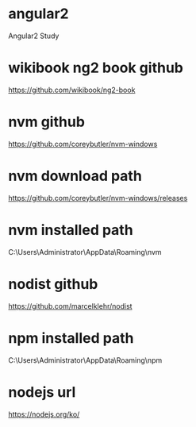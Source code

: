 # angular2
Angular2 Study

# wikibook ng2 book github
https://github.com/wikibook/ng2-book

# nvm github
https://github.com/coreybutler/nvm-windows

# nvm download path
https://github.com/coreybutler/nvm-windows/releases

# nvm installed path
C:\Users\Administrator\AppData\Roaming\nvm

# nodist github
https://github.com/marcelklehr/nodist

# npm installed path
C:\Users\Administrator\AppData\Roaming\npm

# nodejs url
https://nodejs.org/ko/
